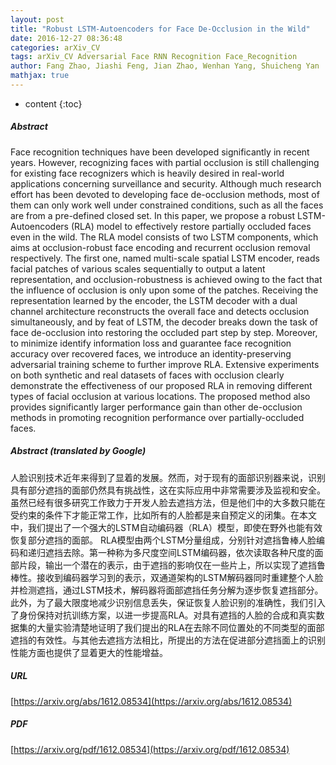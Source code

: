 ```yaml
---
layout: post
title: "Robust LSTM-Autoencoders for Face De-Occlusion in the Wild"
date: 2016-12-27 08:36:48
categories: arXiv_CV
tags: arXiv_CV Adversarial Face RNN Recognition Face_Recognition
author: Fang Zhao, Jiashi Feng, Jian Zhao, Wenhan Yang, Shuicheng Yan
mathjax: true
---
```


* content
{:toc}

##### Abstract
Face recognition techniques have been developed significantly in recent years. However, recognizing faces with partial occlusion is still challenging for existing face recognizers which is heavily desired in real-world applications concerning surveillance and security. Although much research effort has been devoted to developing face de-occlusion methods, most of them can only work well under constrained conditions, such as all the faces are from a pre-defined closed set. In this paper, we propose a robust LSTM-Autoencoders (RLA) model to effectively restore partially occluded faces even in the wild. The RLA model consists of two LSTM components, which aims at occlusion-robust face encoding and recurrent occlusion removal respectively. The first one, named multi-scale spatial LSTM encoder, reads facial patches of various scales sequentially to output a latent representation, and occlusion-robustness is achieved owing to the fact that the influence of occlusion is only upon some of the patches. Receiving the representation learned by the encoder, the LSTM decoder with a dual channel architecture reconstructs the overall face and detects occlusion simultaneously, and by feat of LSTM, the decoder breaks down the task of face de-occlusion into restoring the occluded part step by step. Moreover, to minimize identify information loss and guarantee face recognition accuracy over recovered faces, we introduce an identity-preserving adversarial training scheme to further improve RLA. Extensive experiments on both synthetic and real datasets of faces with occlusion clearly demonstrate the effectiveness of our proposed RLA in removing different types of facial occlusion at various locations. The proposed method also provides significantly larger performance gain than other de-occlusion methods in promoting recognition performance over partially-occluded faces.

##### Abstract (translated by Google)
人脸识别技术近年来得到了显着的发展。然而，对于现有的面部识别器来说，识别具有部分遮挡的面部仍然具有挑战性，这在实际应用中非常需要涉及监视和安全。虽然已经有很多研究工作致力于开发人脸去遮挡方法，但是他们中的大多数只能在受约束的条件下才能正常工作，比如所有的人脸都是来自预定义的闭集。在本文中，我们提出了一个强大的LSTM自动编码器（RLA）模型，即使在野外也能有效恢复部分遮挡的面部。 RLA模型由两个LSTM分量组成，分别针对遮挡鲁棒人脸编码和递归遮挡去除。第一种称为多尺度空间LSTM编码器，依次读取各种尺度的面部片段，输出一个潜在的表示，由于遮挡的影响仅在一些片上，所以实现了遮挡鲁棒性。接收到编码器学习到的表示，双通道架构的LSTM解码器同时重建整个人脸并检测遮挡，通过LSTM技术，解码器将面部遮挡任务分解为逐步恢复遮挡部分。此外，为了最大限度地减少识别信息丢失，保证恢复人脸识别的准确性，我们引入了身份保持对抗训练方案，以进一步提高RLA。对具有遮挡的人脸的合成和真实数据集的大量实验清楚地证明了我们提出的RLA在去除不同位置处的不同类型的面部遮挡的有效性。与其他去遮挡方法相比，所提出的方法在促进部分遮挡面上的识别性能方面也提供了显着更大的性能增益。

##### URL
[https://arxiv.org/abs/1612.08534](https://arxiv.org/abs/1612.08534)

##### PDF
[https://arxiv.org/pdf/1612.08534](https://arxiv.org/pdf/1612.08534)

